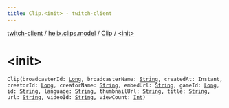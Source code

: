 ```yaml
---
title: Clip.<init> - twitch-client
---
```


[twitch-client](../../index.html) / [helix.clips.model](../index.html) / [Clip](index.html) / [&lt;init&gt;](./-init-.html)

# &lt;init&gt;

`Clip(broadcasterId: `[`Long`](https://kotlinlang.org/api/latest/jvm/stdlib/kotlin/-long/index.html)`, broadcasterName: `[`String`](https://kotlinlang.org/api/latest/jvm/stdlib/kotlin/-string/index.html)`, createdAt: Instant, creatorId: `[`Long`](https://kotlinlang.org/api/latest/jvm/stdlib/kotlin/-long/index.html)`, creatorName: `[`String`](https://kotlinlang.org/api/latest/jvm/stdlib/kotlin/-string/index.html)`, embedUrl: `[`String`](https://kotlinlang.org/api/latest/jvm/stdlib/kotlin/-string/index.html)`, gameId: `[`Long`](https://kotlinlang.org/api/latest/jvm/stdlib/kotlin/-long/index.html)`, id: `[`String`](https://kotlinlang.org/api/latest/jvm/stdlib/kotlin/-string/index.html)`, language: `[`String`](https://kotlinlang.org/api/latest/jvm/stdlib/kotlin/-string/index.html)`, thumbnailUrl: `[`String`](https://kotlinlang.org/api/latest/jvm/stdlib/kotlin/-string/index.html)`, title: `[`String`](https://kotlinlang.org/api/latest/jvm/stdlib/kotlin/-string/index.html)`, url: `[`String`](https://kotlinlang.org/api/latest/jvm/stdlib/kotlin/-string/index.html)`, videoId: `[`String`](https://kotlinlang.org/api/latest/jvm/stdlib/kotlin/-string/index.html)`, viewCount: `[`Int`](https://kotlinlang.org/api/latest/jvm/stdlib/kotlin/-int/index.html)`)`